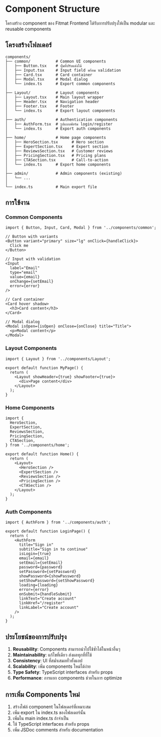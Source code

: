 # Component Structure

โครงสร้าง component ของ Fitmat Frontend ได้รับการปรับปรุงให้เป็น modular และ reusable components

## โครงสร้างโฟลเดอร์

```
components/
├── common/           # Common UI components
│   ├── Button.tsx    # ปุ่มที่ปรับแต่งได้
│   ├── Input.tsx     # Input field พร้อม validation
│   ├── Card.tsx      # Card container
│   ├── Modal.tsx     # Modal dialog
│   └── index.ts      # Export common components
│
├── Layout/           # Layout components
│   ├── Layout.tsx    # Main layout wrapper
│   ├── Header.tsx    # Navigation header
│   ├── Footer.tsx    # Footer
│   └── index.ts      # Export layout components
│
├── auth/             # Authentication components
│   ├── AuthForm.tsx  # รูปแบบฟอร์ม login/register
│   └── index.ts      # Export auth components
│
├── home/             # Home page components
│   ├── HeroSection.tsx      # Hero section
│   ├── ExpertSection.tsx    # Expert section
│   ├── ReviewsSection.tsx   # Customer reviews
│   ├── PricingSection.tsx   # Pricing plans
│   ├── CTASection.tsx       # Call-to-action
│   └── index.ts      # Export home components
│
├── admin/            # Admin components (existing)
│   └── ...
│
└── index.ts          # Main export file
```

## การใช้งาน

### Common Components

```tsx
import { Button, Input, Card, Modal } from '../components/common';

// Button with variants
<Button variant="primary" size="lg" onClick={handleClick}>
  Click me
</Button>

// Input with validation
<Input
  label="Email"
  type="email"
  value={email}
  onChange={setEmail}
  error={error}
/>

// Card container
<Card hover shadow>
  <h3>Card content</h3>
</Card>

// Modal dialog
<Modal isOpen={isOpen} onClose={onClose} title="Title">
  <p>Modal content</p>
</Modal>
```

### Layout Components

```tsx
import { Layout } from '../components/Layout';

export default function MyPage() {
  return (
    <Layout showHeader={true} showFooter={true}>
      <div>Page content</div>
    </Layout>
  );
}
```

### Home Components

```tsx
import {
  HeroSection,
  ExpertSection,
  ReviewsSection,
  PricingSection,
  CTASection,
} from '../components/home';

export default function Home() {
  return (
    <Layout>
      <HeroSection />
      <ExpertSection />
      <ReviewsSection />
      <PricingSection />
      <CTASection />
    </Layout>
  );
}
```

### Auth Components

```tsx
import { AuthForm } from '../components/auth';

export default function LoginPage() {
  return (
    <AuthForm
      title="Sign in"
      subtitle="Sign in to continue"
      isLogin={true}
      email={email}
      setEmail={setEmail}
      password={password}
      setPassword={setPassword}
      showPassword={showPassword}
      setShowPassword={setShowPassword}
      loading={loading}
      error={error}
      onSubmit={handleSubmit}
      linkText="Create account"
      linkHref="/register"
      linkLabel="Create account"
    />
  );
}
```

## ประโยชน์ของการปรับปรุง

1. **Reusability**: Components สามารถนำไปใช้ซ้ำได้ในหน้าอื่นๆ
2. **Maintainability**: แก้ไขที่เดียว ส่งผลทุกที่ที่ใช้
3. **Consistency**: UI ที่สม่ำเสมอทั่วทั้งแอป
4. **Scalability**: เพิ่ม components ใหม่ได้ง่าย
5. **Type Safety**: TypeScript interfaces สำหรับ props
6. **Performance**: การแยก components ช่วยในการ optimize

## การเพิ่ม Components ใหม่

1. สร้างไฟล์ component ในโฟลเดอร์ที่เหมาะสม
2. เพิ่ม export ใน index.ts ของโฟลเดอร์นั้น
3. เพิ่มใน main index.ts ถ้าจำเป็น
4. ใช้ TypeScript interfaces สำหรับ props
5. เพิ่ม JSDoc comments สำหรับ documentation
